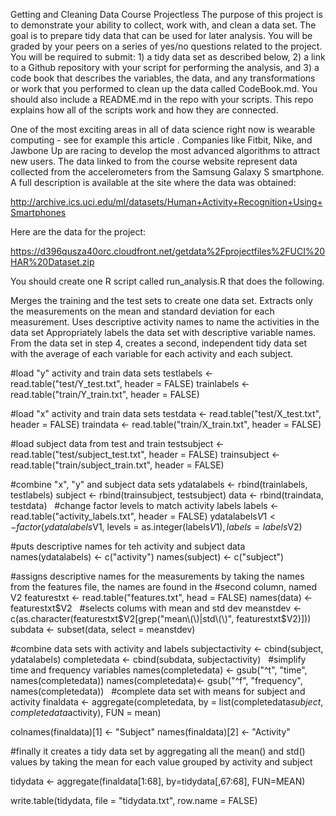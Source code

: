 Getting and Cleaning Data Course Projectless 
The purpose of this project is to demonstrate your ability to collect, work with, and clean a data set. The goal is to prepare tidy data that can be used for later analysis. You will be graded by your peers on a series of yes/no questions related to the project. You will be required to submit: 1) a tidy data set as described below, 2) a link to a Github repository with your script for performing the analysis, and 3) a code book that describes the variables, the data, and any transformations or work that you performed to clean up the data called CodeBook.md. You should also include a README.md in the repo with your scripts. This repo explains how all of the scripts work and how they are connected.

One of the most exciting areas in all of data science right now is wearable computing - see for example this article . Companies like Fitbit, Nike, and Jawbone Up are racing to develop the most advanced algorithms to attract new users. The data linked to from the course website represent data collected from the accelerometers from the Samsung Galaxy S smartphone. A full description is available at the site where the data was obtained:

http://archive.ics.uci.edu/ml/datasets/Human+Activity+Recognition+Using+Smartphones

Here are the data for the project:

https://d396qusza40orc.cloudfront.net/getdata%2Fprojectfiles%2FUCI%20HAR%20Dataset.zip

You should create one R script called run_analysis.R that does the following.

Merges the training and the test sets to create one data set.
Extracts only the measurements on the mean and standard deviation for each measurement.
Uses descriptive activity names to name the activities in the data set
Appropriately labels the data set with descriptive variable names.
From the data set in step 4, creates a second, independent tidy data set with the average of each variable for each activity and each subject.


#load "y" activity and train data sets
testlabels <- read.table("test/Y_test.txt", header = FALSE)
trainlabels <- read.table("train/Y_train.txt", header = FALSE)

#load "x" activity and train data sets
testdata <- read.table("test/X_test.txt", header = FALSE)
traindata <- read.table("train/X_train.txt", header = FALSE)

#load subject data from test and train
testsubject <- read.table("test/subject_test.txt", header = FALSE)
trainsubject <- read.table("train/subject_train.txt", header = FALSE)

#combine "x", "y" and subject data sets
ydatalabels <- rbind(trainlabels, testlabels)
subject <- rbind(trainsubject, testsubject)
data <- rbind(traindata, testdata)
 
#change factor levels to match activity labels
labels <- read.table("activity_labels.txt", header = FALSE)
ydatalabels$V1 <- factor(ydatalabels$V1, levels = as.integer(labels$V1), labels = labels$V2)

#puts descriptive names for teh activity and subject data
names(ydatalabels) <- c("activity")
names(subject) <- c("subject")

#assigns descriptive names for the measurements by taking the names from the features file, the names are found in the #second column, named V2
featurestxt <- read.table("features.txt", head = FALSE)
names(data) <- featurestxt$V2
 
#selects colums with mean and std dev
meanstdev <- c(as.character(featurestxt$V2[grep("mean\\(\\)|std\\(\\)", featurestxt$V2)]))
subdata <- subset(data, select = meanstdev)

#combine data sets with activity and labels
subjectactivity <- cbind(subject, ydatalabels)
completedata <- cbind(subdata, subjectactivity)
 
#simplify time and frequency variables
names(completedata) <- gsub("^t", "time", names(completedata))
names(completedata)<- gsub("^f", "frequency", names(completedata))
 
#complete data set with means for subject and activity
finaldata <- aggregate(completedata, by = list(completedata$subject, completedata$activity), FUN = mean)

colnames(finaldata)[1] <- "Subject"
names(finaldata)[2] <- "Activity"

#finally it creates a tidy data set by aggregating all the mean() and std() values by taking the mean for each value grouped by activity and subject

tidydata <- aggregate(finaldata[1:68], by=tidydata[,67:68], FUN=MEAN)

write.table(tidydata, file = "tidydata.txt", row.name = FALSE)
